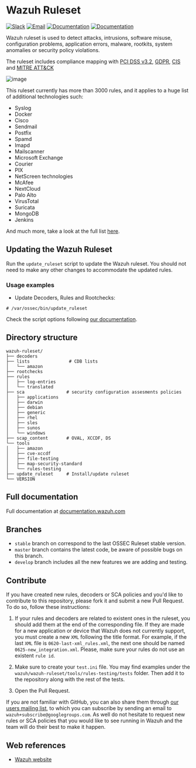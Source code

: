 # Wazuh Ruleset

[![Slack](https://img.shields.io/badge/slack-join-blue.svg)](https://goo.gl/forms/M2AoZC4b2R9A9Zy12)
[![Email](https://img.shields.io/badge/email-join-blue.svg)](https://groups.google.com/forum/#!forum/wazuh)
[![Documentation](https://img.shields.io/badge/docs-view-green.svg)](https://documentation.wazuh.com)
[![Documentation](https://img.shields.io/badge/web-view-green.svg)](https://wazuh.com)

Wazuh ruleset is used to detect attacks, intrusions, software misuse, configuration problems, application errors, malware, rootkits, system anomalies or security policy violations.

The ruleset includes compliance mapping with [PCI DSS v3.2](https://www.pcisecuritystandards.org/), [GDPR](https://gdpr-info.eu/), [CIS](https://www.cisecurity.org/) and [MITRE ATT&CK](https://attack.mitre.org/)

![image](https://user-images.githubusercontent.com/10210567/90039680-4441ff80-dcc7-11ea-8c2d-2e137652a41c.png)

This ruleset currently has more than 3000 rules, and it applies to a huge list of additional technologies such:

- Syslog
- Docker
- Cisco
- Sendmail
- Postfix
- Spamd
- Imapd
- Mailscanner
- Microsoft Exchange
- Courier
- PIX
- NetScreen technologies
- McAfee
- NextCloud
- Palo Alto
- VirusTotal
- Suricata
- MongoDB
- Jenkins

And much more, take a look at the full list [here]().

## Updating the Wazuh Ruleset

Run the `update_ruleset` script to update the Wazuh ruleset. You should not need to make any other changes to accommodate the updated rules.

### Usage examples

- Update Decoders, Rules and Rootchecks:

```
# /var/ossec/bin/update_ruleset
```

Check the script options following [our documentation](https://documentation.wazuh.com/3.13/user-manual/reference/tools/update_ruleset.html#update-ruleset).


## Directory structure

    wazuh-ruleset/
    ├── decoders
    ├── lists               # CDB lists
    │   └── amazon
    ├── rootchecks
    ├── rules
    │   ├── log-entries
    │   └── translated
    ├── sca                # security configuration assesments policies
    │   ├── applications
    │   ├── darwin
    │   ├── debian
    │   ├── generic
    │   ├── rhel
    │   ├── sles
    │   ├── sunos
    │   └── windows
    ├── scap_content       # OVAL, XCCDF, DS
    └── tools
    │   ├── amazon
    │   ├── cve-xccdf
    │   ├── file-testing
    │   ├── map-security-standard
    │   └── rules-testing
    ├── update_ruleset     # Install/update ruleset
    └── VERSION

## Full documentation

Full documentation at [documentation.wazuh.com](https://documentation.wazuh.com/current/user-manual/ruleset/index.html)

## Branches

* `stable` branch on correspond to the last OSSEC Ruleset stable version.
* `master` branch contains the latest code, be aware of possible bugs on this branch.
* `develop` branch includes all the new features we are adding and testing.

## Contribute

If you have created new rules, decoders or SCA policies and you'd like to contribute to this repository, please fork it and submit a new Pull Request. To do so, follow these instructions:

1. If your rules and decoders are related to existent ones in the ruleset, you should add them at the end of the corresponding file. If they are made for a new application or device that Wazuh does not currently support, you must create a new `XML` following the title format. For example, if the last `XML` file is `0620-last-xml_rules.xml`, the next one should be named `0625-new_integration.xml`. Please, make sure your rules do not use an existent `rule id`.

2. Make sure to create your `test.ini` file. You may find examples under the `wazuh/wazuh-ruleset/tools/rules-testing/tests` folder. Then add it to the repository along with the rest of the tests.

3. Open the Pull Request.

If you are not familiar with GitHub, you can also share them through [our users mailing list](https://groups.google.com/d/forum/wazuh), to which you can subscribe by sending an email to `wazuh+subscribe@googlegroups.com`. As well do not hesitate to request new rules or SCA policies that you would like to see running in Wazuh and the team will do their best to make it happen.

## Web references

* [Wazuh website](http://wazuh.com)
